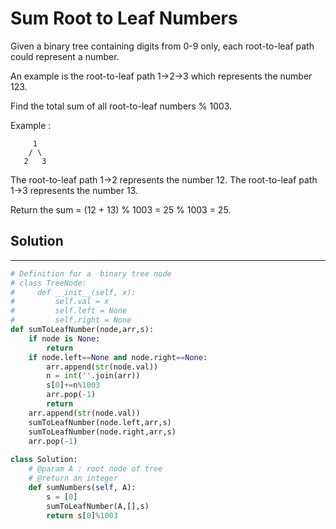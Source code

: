 <h1>Sum Root to Leaf Numbers</h1>

<p>
Given a binary tree containing digits from 0-9 only, each root-to-leaf path could represent a number.

An example is the root-to-leaf path 1->2->3 which represents the number 123.

Find the total sum of all root-to-leaf numbers % 1003.

Example :

         1
        / \
       2   3
The root-to-leaf path 1->2 represents the number 12.
The root-to-leaf path 1->3 represents the number 13.

Return the sum = (12 + 13) % 1003 = 25 % 1003 = 25.
</p>

<h2>Solution</h2>

***

```python
# Definition for a  binary tree node
# class TreeNode:
#     def __init__(self, x):
#         self.val = x
#         self.left = None
#         self.right = None
def sumToLeafNumber(node,arr,s):
    if node is None:
        return
    if node.left==None and node.right==None:
        arr.append(str(node.val))
        n = int(''.join(arr))
        s[0]+=n%1003
        arr.pop(-1)
        return
    arr.append(str(node.val))
    sumToLeafNumber(node.left,arr,s)
    sumToLeafNumber(node.right,arr,s)
    arr.pop(-1)
    
class Solution:
    # @param A : root node of tree
    # @return an integer
    def sumNumbers(self, A):
        s = [0]
        sumToLeafNumber(A,[],s)
        return s[0]%1003
```